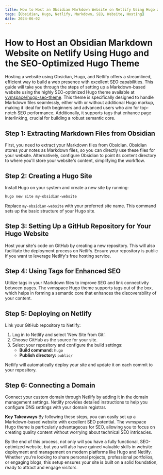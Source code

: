 ```yaml
---
title: How to Host an Obsidian Markdown Website on Netlify Using Hugo and the SEO-Optimized Hugo Theme
tags: [Obsidian, Hugo, Netlify, Markdown, SEO, Website, Hosting]
date: 2024-06-02
---
```


# How to Host an Obsidian Markdown Website on Netlify Using Hugo and the SEO-Optimized Hugo Theme

Hosting a website using Obsidian, Hugo, and Netlify offers a streamlined, efficient way to build a web presence with excellent SEO capabilities. This guide will take you through the steps of setting up a Markdown-based website using the highly SEO-optimized Hugo theme available at [vvmspace/hugo-seo-theme](https://github.com/vvmspace/hugo-seo-theme). This theme is specifically designed to handle Markdown files seamlessly, either with or without additional Hugo markup, making it ideal for both beginners and advanced users who aim for top-notch SEO performance. Additionally, it supports tags that enhance page interlinking, crucial for building a robust semantic core.

## Step 1: Extracting Markdown Files from Obsidian
First, you need to extract your Markdown files from Obsidian. Obsidian stores your notes as Markdown files, so you can directly use these files for your website. Alternatively, configure Obsidian to point its content directory to where you'll store your website's content, simplifying the workflow.

## Step 2: Creating a Hugo Site
Install Hugo on your system and create a new site by running:
```bash
hugo new site my-obsidian-website
```
Replace `my-obsidian-website` with your preferred site name. This command sets up the basic structure of your Hugo site.

## Step 3: Setting Up a GitHub Repository for Your Hugo Website
Host your site's code on GitHub by creating a new repository. This will also facilitate the deployment process on Netlify. Ensure your repository is public if you want to leverage Netlify's free hosting service.

## Step 4: Using Tags for Enhanced SEO
Utilize tags in your Markdown files to improve SEO and link connectivity between pages. The vvmspace Hugo theme supports tags out of the box, which helps in forming a semantic core that enhances the discoverability of your content.

## Step 5: Deploying on Netlify
Link your GitHub repository to Netlify:
1. Log in to Netlify and select 'New Site from Git'.
2. Choose GitHub as the source for your site.
3. Select your repository and configure the build settings:
   - **Build command:** `hugo`
   - **Publish directory:** `public/`

Netlify will automatically deploy your site and update it on each commit to your repository.

## Step 6: Connecting a Domain
Connect your custom domain through Netlify by adding it in the domain management settings. Netlify provides detailed instructions to help you configure DNS settings with your domain registrar.

**Key Takeaways**
By following these steps, you can easily set up a Markdown-based website with excellent SEO potential. The vvmspace Hugo theme is particularly advantageous for SEO, allowing you to focus on creating quality content without worrying about technical SEO intricacies.

By the end of this process, not only will you have a fully functional, SEO-optimized website, but you will also have gained valuable skills in website deployment and management on modern platforms like Hugo and Netlify. Whether you're looking to share personal projects, professional portfolios, or engaging blogs, this setup ensures your site is built on a solid foundation, ready to attract and engage visitors.